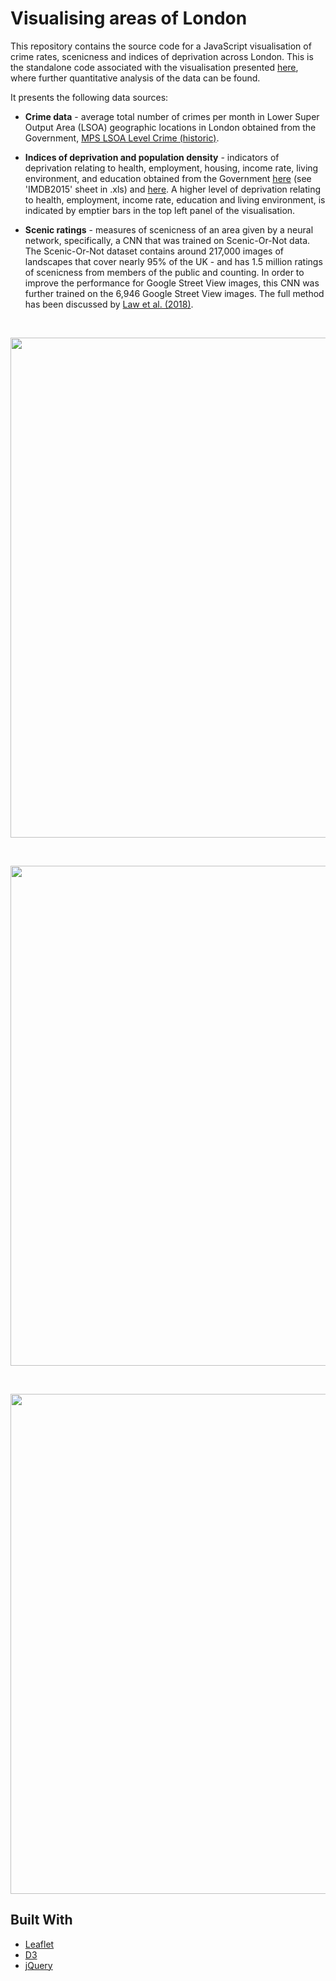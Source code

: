 # Visualising areas of London

This repository contains the source code for a JavaScript visualisation of crime rates, scenicness and indices of deprivation across London. This is the standalone code associated with the visualisation presented [here](https://github.com/wrattler/wrattler-examples/blob/master/examples/scenic-analysis.wrattler), where further quantitative analysis of the data can be found.

It presents the following data sources:

- **Crime data** - average total number of crimes per month in Lower Super Output Area (LSOA) geographic locations in London obtained from the Government, [MPS LSOA Level Crime (historic)](https://data.london.gov.uk/dataset/recorded_crime_summary).

- **Indices of deprivation and population density** - indicators of deprivation relating to health, employment, housing, income rate, living environment, and education obtained from the Government [here](https://data.london.gov.uk/dataset/indices-of-deprivation) (see 'IMDB2015' sheet in .xls) and [here](https://data.london.gov.uk/dataset/lsoa-atlas). A higher level of deprivation relating to health, employment, income rate, education and living environment, is indicated by emptier bars in the top left panel of the visualisation.

- **Scenic ratings** - measures of scenicness of an area given by a neural network, specifically, a CNN that was trained on Scenic-Or-Not data. The Scenic-Or-Not dataset contains around 217,000 images of landscapes that cover nearly 95% of the UK - and has 1.5 million ratings of scenicness from members of the public and counting. In order to improve the performance for Google Street View images, this CNN was further trained on the 6,946 Google Street View images. The full method has been discussed by [Law et al. (2018)](https://www.tandfonline.com/doi/abs/10.1080/13658816.2018.1555832).

</br>
<p align="center"><img src="docs/scenicness.png" width="800"></p>
</br>
<p align="center"><img src="docs/scenic_points.png" width="800"></p>
</br>
<p align="center"><img src="docs/mean_counts.png" width="800"></p>

## Built With

- [Leaflet](https://leafletjs.com/)
- [D3](https://d3js.org/)
- [jQuery](https://jquery.com/)
